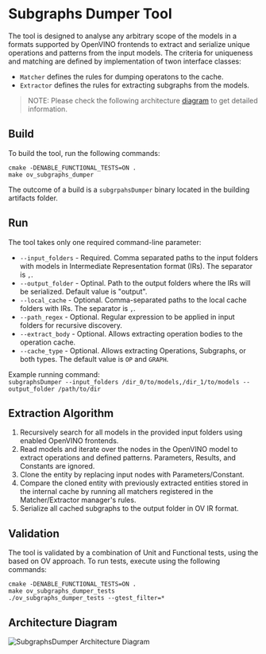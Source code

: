 # Subgraphs Dumper Tool

The tool is designed to analyse any arbitrary scope of the models in a formats supported by OpenVINO frontends
to extract and serialize unique operations and patterns from the input models. The criteria for 
uniqueness and matching are defined by implementation of twon interface classes:
* `Matcher` defines the rules for dumping operatons to the cache.
* `Extractor` defines the rules for extracting subgraphs from the models.

> NOTE:
> Please check the following architecture [diagram](./../../../../../../docs/sphinx_setup/_static/images/img/subgraphs_dumper_arch_diaram.png) to get detailed information.

## Build

To build the tool, run the following commands: 
```
cmake -DENABLE_FUNCTIONAL_TESTS=ON .
make ov_subgraphs_dumper
```
The outcome of a build is a `subgrpahsDumper` binary located in the building artifacts folder.

## Run
The tool takes only one required command-line parameter:    
* `--input_folders` - Required. Comma separated paths to the input folders with models in Intermediate Representation format (IRs). The separator is `,`.
* `--output_folder` - Optinal. Path to the output folders where the IRs will be serialized. Default value is "output".
* `--local_cache` - Optional. Comma-separated paths to the local cache folders with IRs. The separator is `,`.
* `--path_regex` - Optional. Regular expression to be applied in input folders for recursive discovery.
* `--extract_body` - Optional. Allows extracting operation bodies to the operation cache.
* `--cache_type` - Optional. Allows extracting Operations, Subgraphs, or both types. The default value is `OP` and `GRAPH`.

Example running command:   
```subgraphsDumper --input_folders /dir_0/to/models,/dir_1/to/models --output_folder /path/to/dir```

## Extraction Algorithm
1. Recursively search for all models in the provided input folders using enabled OpenVINO frontends.
2. Read models and iterate over the nodes in the OpenVINO model to extract operations and defined patterns. Parameters, Results, and Constants are ignored.
3. Clone the entity by replacing input nodes with Parameters/Constant.
4. Compare the cloned entity with previously extracted entities stored in the internal cache by running all matchers registered in the Matcher/Extractor manager's rules.
5. Serialize all cached subgraphs to the output folder in OV IR format.

## Validation
The tool is validated by a combination of Unit and Functional tests, using the based on OV approach. To run tests, execute using the following commands:
```
cmake -DENABLE_FUNCTIONAL_TESTS=ON .
make ov_subgraphs_dumper_tests
./ov_subgraphs_dumper_tests --gtest_filter=*
```

## Architecture Diagram
![SubgraphsDumper Architecture Diagram](./../../../../../../docs/sphinx_setup/_static/images/img/subgraphs_dumper_arch_diaram.png)
